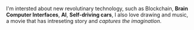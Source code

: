 I'm intersted about new revolutinary technology, such as Blockchain, __Brain Computer Interfaces__, __AI__, __Self-driving cars__, I also love drawing and music, a movie that has intreseting story and *captures the imagination*.
